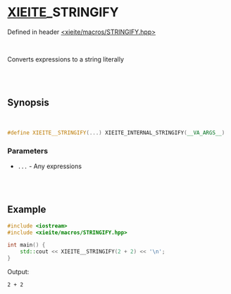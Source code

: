 # [XIEITE](../macros.md)\_STRINGIFY
Defined in header [<xieite/macros/STRINGIFY.hpp>](../../include/xieite/macros/STRINGIFY.hpp)

<br/>

Converts expressions to a string literally

<br/><br/>

## Synopsis

<br/>

```cpp
#define XIEITE__STRINGIFY(...) XIEITE_INTERNAL_STRINGIFY(__VA_ARGS__)
```
### Parameters
- `...` - Any expressions

<br/><br/>

## Example
```cpp
#include <iostream>
#include <xieite/macros/STRINGIFY.hpp>

int main() {
	std::cout << XIEITE__STRINGIFY(2 + 2) << '\n';
}
```
Output:
```
2 + 2
```
